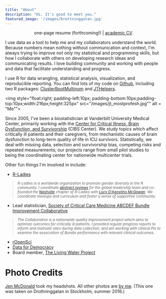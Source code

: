 ```yaml
---
title: "About"
description: "Hi. It's good to meet you."
featured_image: '/images/Drottninggatan.jpg'
---
```


<p style="text-align:center">one-page resume (forthcoming!) | <a href = "cv.pdf">academic CV</a></p>

I use data as a tool to help me and my collaborators understand the world. Because numbers mean nothing without communication and context, I'm always trying to improve not only my statistical and programming skills, but how I collaborate with others on developing research ideas and communicating results. I love building community and working with people and data that facilitate understanding and progress.

I use R for data wrangling, statistical analysis, visualization, and reproducible reporting. You can find lots of my code on [Github](http://github.com/jenniferthompson), including two R packages: [ClusterBootMultinom](https://github.com/jenniferthompson/ClusterBootMultinom) and [JTHelpers](https://github.com/jenniferthompson/JTHelpers).

<img style="float:right; padding-left:10px; padding-bottom:10px;padding-top:10px;width:216px;height:325px" src="/images/jt_mostprofesh.jpg"" alt = "Me"">

Since 2005, I've been a biostatistician at Vanderbilt University Medical Center, primarily working with the [Center for Critical Illness, Brain Dysfunction, and Survivorship](http://www.icudelirium.org) (CIBS Center). We study topics which affect critically ill patients and their caregivers, from mechanistic causes of brain dysfunction to long-term quality of life in ICU survivors. Statistically, we deal with missing data, selection and survivorship bias, competing risks and repeated measurements; our projects range from small pilot studies to being the coordinating center for nationwide multicenter trials.

Other fun things I'm involved in include:

- [R-Ladies](https://rladies.org)

> <small><i>R-Ladies is a worldwide organization to promote gender diversity in the R community. I coordinate [abstract reviews](https://twitter.com/RLadiesGlobal/status/903516455207088128) for the global leadership team and co-founded the [Nashville](http://www.meetup.com/rladies-nashville) chapter of R-Ladies with [Lucy D'Agostino McGowan](http://www.lucymcgowan.com). We coordinate meetups and curriculum and foster a sense of supportive community.</i></small>

- Lead statistician, [Society of Critical Care Medicine ABCDEF Bundle Improvement Collaborative](http://www.iculiberation.org/About/collaborative/Pages/default.aspx)

> <small><i>The Collaborative is a nationwide quality improvement project which aims to optimize outcomes for critically ill patients. I provided regular progress reports to inform and motivate sites during data collection, and am working with clinical PIs to examine the association of Bundle performance with relevant clinical outcomes.</i></small>

- [rOpenSci](https://ropensci.org)
- [Data for Democracy](http://datafordemocracy.org)
- Board member, [The Living Water Project](http://www.livingwaterwells.org)

# Photo Credits

[Jen McDonald](http://www.jenmphotography.com) took my headshots. All other photos are [by me](https://www.flickr.com/photos/jenthompson). (This one was taken on Drottninggatan in Stockholm, summer 2016.)
